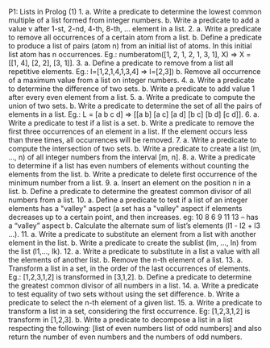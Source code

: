 P1: Lists in Prolog (1)
1.
a. Write a predicate to determine the lowest common multiple of a list formed from integer numbers.
b. Write a predicate to add a value v after 1-st, 2-nd, 4-th, 8-th, … element in a list.
2.
a. Write a predicate to remove all occurrences of a certain atom from a list.
b. Define a predicate to produce a list of pairs (atom n) from an initial list of atoms. In this initial list atom has
n occurrences.
Eg.: numberatom([1, 2, 1, 2, 1, 3, 1], X) => X = [[1, 4], [2, 2], [3, 1]].
3.
a. Define a predicate to remove from a list all repetitive elements.
Eg.: l=[1,2,1,4,1,3,4] => l=[2,3])
b. Remove all occurrence of a maximum value from a list on integer numbers.
4.
a. Write a predicate to determine the difference of two sets.
b. Write a predicate to add value 1 after every even element from a list.
5.
a. Write a predicate to compute the union of two sets.
b. Write a predicate to determine the set of all the pairs of elements in a list.
Eg.: L = [a b c d] => [[a b] [a c] [a d] [b c] [b d] [c d]].
6.
a. Write a predicate to test if a list is a set.
b. Write a predicate to remove the first three occurrences of an element in a list. If the element occurs less
than three times, all occurrences will be removed.
7.
a. Write a predicate to compute the intersection of two sets.
b. Write a predicate to create a list (m, ..., n) of all integer numbers from the interval [m, n].
8.
a. Write a predicate to determine if a list has even numbers of elements without counting the elements from
the list.
b. Write a predicate to delete first occurrence of the minimum number from a list.
9.
a. Insert an element on the position n in a list.
b. Define a predicate to determine the greatest common divisor of all numbers from a list.
10.
a. Define a predicate to test if a list of an integer elements has a "valley" aspect (a set has a "valley" aspect if
elements decreases up to a certain point, and then increases.
eg: 10 8 6 9 11 13 – has a “valley” aspect
b. Calculate the alternate sum of list’s elements (l1 - l2 + l3 ...).
11.
a. Write a predicate to substitute an element from a list with another element in the list.
b. Write a predicate to create the sublist (lm, …, ln) from the list (l1,…, lk).
12.
a. Write a predicate to substitute in a list a value with all the elements of another list.
b. Remove the n-th element of a list.
13.
a. Transform a list in a set, in the order of the last occurrences of elements. Eg.: [1,2,3,1,2] is transformed in
[3,1,2].
b. Define a predicate to determine the greatest common divisor of all numbers in a list.
14.
a. Write a predicate to test equality of two sets without using the set difference.
b. Write a predicate to select the n-th element of a given list.
15.
a. Write a predicate to transform a list in a set, considering the first occurrence.
Eg: [1,2,3,1,2] is transform in [1,2,3].
b. Write a predicate to decompose a list in a list respecting the following: [list of even numbers list of odd
numbers] and also return the number of even numbers and the numbers of odd numbers.
